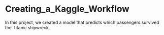 # Creating_a_Kaggle_Workflow
In this project, we created a model that predicts which passengers survived the Titanic shipwreck.
